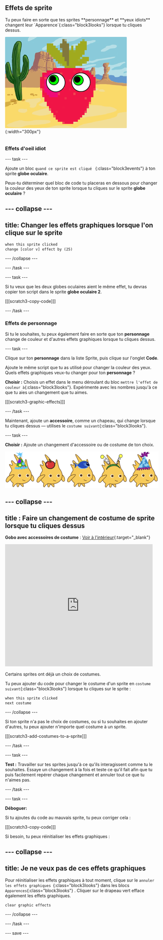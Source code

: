 ## Effets de sprite

<div style="display: flex; flex-wrap: wrap">
<div style="flex-basis: 200px; flex-grow: 1; margin-right: 15px;">
Tu peux faire en sorte que tes sprites **personnage** et **yeux idiots** changent leur `Apparence`{:class="block3looks"} lorsque tu cliques dessus.
</div>
<div>

![Un personnage et des yeux avec des effets graphiques.](images/character-graphic-effects.png){:width="300px"}    

</div>
</div>

### Effets d'oeil idiot

--- task ---

Ajoute un bloc `quand ce sprite est cliqué ` {:class="block3events"} à ton sprite **globe oculaire**.

Peux-tu déterminer quel bloc de code tu placeras en dessous pour changer la couleur des yeux de ton sprite lorsque tu cliques sur le sprite **globe oculaire** ?

--- collapse ---
---
title: Changer les effets graphiques lorsque l'on clique sur le sprite
---

```blocks3
when this sprite clicked  
change [color v] effect by (25)
```

--- /collapse ---

--- /task ---

--- task ---

Si tu veux que les deux globes oculaires aient le même effet, tu devras copier ton script dans le sprite **globe oculaire 2**.

[[[scratch3-copy-code]]]

--- /task ---

### Effets de personnage

Si tu le souhaites, tu peux également faire en sorte que ton **personnage** change de couleur et d'autres effets graphiques lorsque tu cliques dessus.

--- task ---

Clique sur ton **personnage** dans la liste Sprite, puis clique sur l'onglet **Code**.

Ajoute le même script que tu as utilisé pour changer la couleur des yeux. Quels effets graphiques veux-tu changer pour ton **personnage** ?

**Choisir :** Choisis un effet dans le menu déroulant du bloc `mettre l'effet de couleur à`{:class="block3looks"}. Expérimente avec les nombres jusqu'à ce que tu aies un changement que tu aimes.

[[[scratch3-graphic-effects]]]

--- /task ---

Maintenant, ajoute un **accessoire**, comme un chapeau, qui change lorsque tu cliques dessus — utilises le `costume suivant`{:class="block3looks"}.

--- task ---

**Choisir :** Ajoute un changement d'accessoire ou de costume de ton choix.


![Sprites avec accessoires.](images/accessory-sprite.png)

--- collapse ---
---
title : Faire un changement de costume de sprite lorsque tu cliques dessus
---

**Gobo avec accessoires de costume** : [Voir à l'intérieur](https://scratch.mit.edu/projects/496334057/editor){:target="_blank"}
<div class="scratch-preview">
<iframe allowtransparency="true" width="485" height="402" src="https://scratch.mit.edu/projects/embed/496334057/?autostart=false" frameborder="0"></iframe>
</div>

Certains sprites ont déjà un choix de costumes.

Tu peux ajouter du code pour changer le costume d'un sprite en `costume suivant`{:class="block3looks"} lorsque tu cliques sur le sprite :

```blocks3
when this sprite clicked
next costume
```

--- /collapse ---

Si ton sprite n'a pas le choix de costumes, ou si tu souhaites en ajouter d'autres, tu peux ajouter n'importe quel costume à un sprite.

[[[scratch3-add-costumes-to-a-sprite]]]

--- /task ---

--- task ---

**Test :** Travailler sur tes sprites jusqu'à ce qu'ils interagissent comme tu le souhaites. Essaye un changement à la fois et teste ce qu'il fait afin que tu puis facilement repérer chaque changement et annuler tout ce que tu n'aimes pas.

--- /task ---

--- task ---

**Déboguer:**

Si tu ajoutes du code au mauvais sprite, tu peux corriger cela :

[[[scratch3-copy-code]]]

Si besoin, tu peux réinitialiser les effets graphiques :

--- collapse ---
---
title: Je ne veux pas de ces effets graphiques
---

Pour réinitialiser les effets graphiques à tout moment, clique sur le `annuler les effets graphiques `{:class="block3looks"} dans les blocs `Apparences`{:class="block3looks"} . Cliquer sur le drapeau vert efface également les effets graphiques.

```blocks3
clear graphic effects
```
--- /collapse ---

--- /task ---

--- save ---


